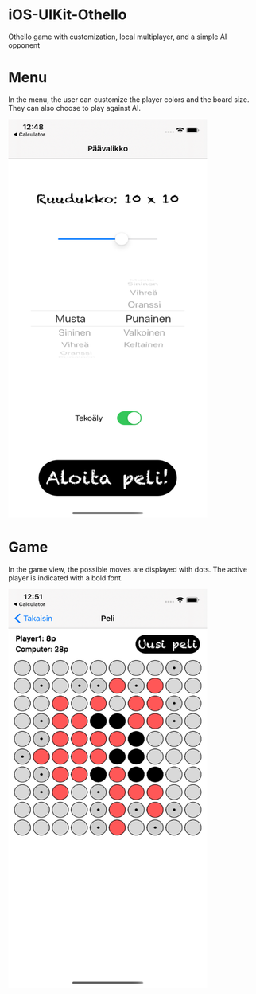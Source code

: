# iOS-UIKit-Othello
Othello game with customization, local multiplayer, and a simple AI opponent

# Menu
In the menu, the user can customize the player colors and the board size. They can also choose to play against AI.

<img src="Pictures/menu.png" alt="alt text" width=400 height=800>

# Game
In the game view, the possible moves are displayed with dots. The active player is indicated with a bold font.

<img src="Pictures/game.png" alt="alt text" width=400 height=800>
